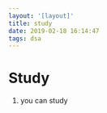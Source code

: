 ```yaml
---
layout: '[layout]'
title: study
date: 2019-02-18 16:14:47
tags: dsa
---
```


# Study

1. you can study